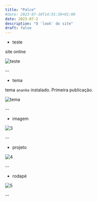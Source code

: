 ```yaml
---
title: "Palco"
#date: 2023-07-10T14:55:30+01:00
date: 2023-07-2
description: "O 'look' do site"
draft: false
---
```



- teste

site online

![teste](/jpg/Screenshot_2023-07-03_194236.png)

--
- tema

tema `ananke` instalado.
Primeira publicação.

![tema](/jpg/Screenshot_2023-07-09_152537.png)

--

- imagem

![3](/jpg/Screenshot_2023-07-09_154808.jpg)

--

- projeto

![4](/jpg/Screenshot_2023-07-14_212922.jpg)

--

- rodapé

![5](/jpg/Screenshot_2023-07-15_023208.jpg)

--